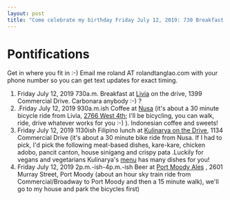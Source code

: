 ```yaml
---
layout: post
title: "Come celebrate my birthday Friday July 12, 2019: 730 Breakfast at Livia, 930ish Coffee at Nusa, 1130ish Lunch at Kulinarya, after lunch beers at Port Moody Ales"
---
```


# Pontifications

Get in where you fit in :-) Email me roland AT rolandtanglao.com with your phone number so you can get text updates for exact timing.

1. Friday July 12, 2019 730a.m. Breakfast at [Livia](http://www.liviasweets.com/) on the drive, 1399 Commercial Drive. Carbonara anybody :-) ?
1. .Friday July 12, 2019 930a.m.ish Coffee at [Nusa](http://www.nusacoffeecompany.com/visit-us) (it's about a 30 minute bicycle ride from Livia, [2766 West 4th](http://www.nusacoffeecompany.com/visit-us); I'll be bicycling, you can walk, ride, drive whatever works for you :-) ). Indonesian coffee and sweets!
1. Friday July 12, 2019 1130ish Filipino lunch at [Kulinarya on the Drive](http://kulinarya.ca/vancouver/), 1134 Commercial Drive (it's about a 30 minute bike ride from Nusa. If I had to pick, I'd pick  the following meat-based dishes, kare-kare, chicken adobo, pancit canton, house sinigang and crispy pata .Luckily for vegans and vegetarians Kulinarya's [menu](http://kulinarya.ca/vancouver/commercial-menu.pdf) has many dishes for you!
1. Friday July 12, 2019 2p.m.-ish-4p.m.-ish Beer at [Port Moody Ales](http://www.moodyales.com/) , 2601 Murray Street, Port Moody (about an hour sky train ride from Commercial/Broadway to Port Moody and then a 15 minute walk), we'll go to my house and park the bicycles first)